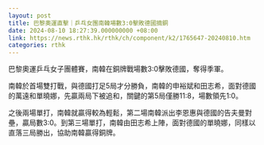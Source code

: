 ```yaml
---
layout: post
title: 巴黎奧運直擊｜乒乓女團南韓場數3:0擊敗德國摘銅
date: 2024-08-10 18:27:39.000000000 +08:00
link: https://news.rthk.hk/rthk/ch/component/k2/1765647-20240810.htm
categories: rthk
---
```


巴黎奧運乒乓女子團體賽，南韓在銅牌戰場數3:0擊敗德國，奪得季軍。

南韓於首場雙打戰，與德國打足5局才分勝負，南韓的申裕斌和田志希，面對德國的萬遠和單曉娜，先贏兩局下被追和，關鍵的第5局僅勝11:8，場數領先1:0。

之後兩場單打，南韓就贏得較為輕鬆，第二場南韓派出李恩惠與德國的告夫曼對壘，贏局數3:0。到第三場單打，南韓由田志希上陣，面對德國的單曉娜，同樣以直落三局勝出，協助南韓贏得銅牌。
